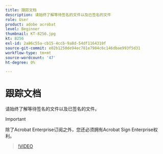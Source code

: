 ```yaml
---
title: 跟踪文档
description: 请始终了解等待签名的文件以及已签名的文件
role: User
product: adobe acrobat
level: Beginner
thumbnail: KT-8256.jpg
kt: 8256
exl-id: 2a86c55a-cb15-4ccb-9a8d-54df1164310f
source-git-commit: e02b1250de94ec781e7984c6c146dbae993f5d31
workflow-type: tm+mt
source-wordcount: '47'
ht-degree: 0%

---
```


# 跟踪文档

请始终了解等待签名的文件以及已签名的文件。

>[!IMPORTANT]
>
>除了Acrobat Enterprise订阅之外，您还必须拥有Acrobat Sign Enterprise权利。

>[!VIDEO](https://video.tv.adobe.com/v/338492?hidetitle=true)

